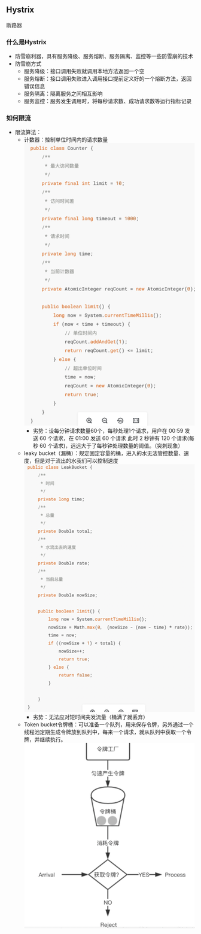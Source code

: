 ## Hystrix
断路器
### 什么是Hystrix
- 防雪崩利器，具有服务降级、服务熔断、服务隔离、监控等一些防雪崩的技术
- 防雪崩方式
  - 服务降级：接口调用失败就调用本地方法返回一个空
  - 服务熔断：接口调用失败进入调用接口提前定义好的一个熔断方法，返回错误信息
  - 服务隔离：隔离服务之间相互影响
  - 服务监控：服务发生调用时，将每秒请求数、成功请求数等运行指标记录
### 如何限流
- 限流算法：
  - 计数器：控制单位时间内的请求数量![](../../../static/image/hystrix-计数器.png)
    - 劣势：设每分钟请求数量60个，每秒处理1个请求，用户在 00:59 发送 60 个请求，在 01:00 发送 60 个请求 此时 2 秒钟有 120 个请求(每秒 60 个请求)，远远大于了每秒钟处理数量的阈值。（突刺现象）
  - leaky bucket（漏桶）：规定固定容量的桶，进入的水无法管控数量、速度，但是对于流出的水我们可以控制速度![](../../../static/image/hystrix-漏桶.png)
    - 劣势：无法应对短时间突发流量（桶满了就丢弃）
  - Token bucket令牌桶：可以准备一个队列，用来保存令牌，另外通过一个线程池定期生成令牌放到队列中，每来一个请求，就从队列中获取一个令牌，并继续执行。![](../../../static/image/hystrix-令牌桶.png)